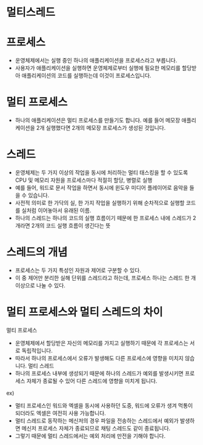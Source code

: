 # 멀티스레드

# 프로세스
- 운영체제에서는 실행 중인 하나의 애플리케이션을 프로세스라고 부릅니다.
- 사용자가 애플리케이션을 실행하면 운영체제로부터 실행에 필요한 메모리를 할당받아 애플리케이션의 코드를 실행하는데 이것이 프로세스입니다.

# 멀티 프로세스
- 하나의 애플리케이션은 멀티 프로세스를 만들기도 합니다. 예를 들어 메모장 애플리케이션을 2개 실행했다면 2개의 메모장 프로세스가 생성된 것입니다.

# 스레드
- 운영체제는 두 가지 이상의 작업을 동시에 처리하는 멀티 태스킹을 할 수 있도록 CPU 및 메모리 자원을 프로세스마다 적절히 할당, 병렬로 실행
- 예를 들어, 워드로 문서 작업을 하면서 동시에 윈도우 미디어 플레이어로 음악을 들을 수 있습니다.
- 사전적 의미로 한 가닥의 실, 한 가지 작업을 실행하기 위해 순차적으로 실행할 코드를 실처럼 이어놓아서 유래된 이름.
- 하나의 스레드는 하나의 코드의 실행 흐름이기 떼문에 한 프로세스 내에 스레드가 2개라면 2개의 코드 실행 흐름이 생긴다는 뜻

# 스레드의 개념
- 프로세스는 두 가지 특성인 자원과 제어로 구분할 수 있다.
- 이 중 제어만 분리한 실해 단위를 스레드라고 하는데, 프로세스 하나는 스레드 한 개 이상으로 나눌 수 있다.

# 멀티 프로세스와 멀티 스레드의 차이
멀티 프로세스
- 운영체제에서 할당받은 자신의 메모리를 가지고 실행하기 때문에 각 프로세스는 서로 독립적입니다.
- 따라서 하나의 프로세스에서 오류가 발생해도 다른 프로세스에 영향을 미치지 않습니다.
멀티 스레드
- 하나의 프로세스 내부에 생성되기 때문에 하나의 스레드가 예외를 발생시키면 프로세스 자체가 종료될 수 있어 다른 스레드에 영향을 미치게 됩니다.

ex)
- 멀티 프로세스인 워드와 엑셀을 동시에 사용하던 도중, 워드에 오류가 생겨 먹통이 되더라도 엑셀은 여전히 사용 가능합니다.
- 멀티 스레드로 동작하는 메신저의 경우 파일을 전송하는 스레드에서 예외가 발생하면 메신저 프로세스 자체가 종료되므로 채팅 스레드도 같이 종료됩니다.
- 그렇기 때문에 멀티 스레드에서는 예외 처리에 만전을 기해야 합니다.
